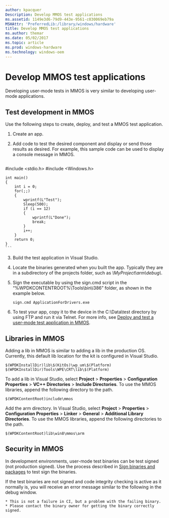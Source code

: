 ```yaml
---
author: kpacquer
Description: Develop MMOS test applications
ms.assetid: 1149e3d6-79d9-443e-9561-c030069eb79a
MSHAttr: 'PreferredLib:/library/windows/hardware'
title: Develop MMOS test applications
ms.author: themar
ms.date: 05/02/2017
ms.topic: article
ms.prod: windows-hardware
ms.technology: windows-oem
---
```


# Develop MMOS test applications


Developing user-mode tests in MMOS is very similar to developing user-mode applications.

## <span id="Test_development_in_MMOS"></span><span id="test_development_in_mmos"></span><span id="TEST_DEVELOPMENT_IN_MMOS"></span>Test development in MMOS


Use the following steps to create, deploy, and test a MMOS test application.

1.  Create an app.

2.  Add code to test the desired component and display or send those results as desired. For example, this sample code can be used to display a console message in MMOS.

    ``` syntax
#include <stdio.h>
#include <Windows.h>

    int main()
    {
        int i = 0;
        for(;;)
        {    
            wprintf(L"Test");
            Sleep(500);
            if (i == 12)
            {
                wprintf(L"Done");
                break;
            }
            i++;
        }
        return 0;
    }
    ```

3.  Build the test application in Visual Studio.

4.  Locate the binaries generated when you built the app. Typically they are in a subdirectory of the projects folder, such as *\\MyProject\\arm\\debug\\*.

5.  Sign the executable by using the sign.cmd script in the “%WPDKCONTENTROOT%\\Tools\\bin\\i386” folder, as shown in the example below.

    ``` syntax
    sign.cmd ApplicationForDrivers.exe
    ```

6.  To test your app, copy it to the device in the C:\\Data\\test directory by using FTP and run it via Telnet. For more info, see [Deploy and test a user-mode test application in MMOS](deploy-and-test-a-user-mode-test-application-in-mmos.md).

## <span id="Libraries_in_MMOS"></span><span id="libraries_in_mmos"></span><span id="LIBRARIES_IN_MMOS"></span>Libraries in MMOS


Adding a lib in MMOS is similar to adding a lib in the production OS. Currently, this default lib location for the kit is configured in Visual Studio.

``` syntax
$(WPDKInstallDir)lib\$(KitOs)\wp_um\$(Platform)
$(WPDKInstallDir)Tools\WPE\CRT\lib\$(Platform)
```

To add a lib in Visual Studio, select **Project** &gt; **Properties** &gt; **Configuration Properties** &gt; **VC++ Directories** &gt; **Include Directories**. To use the MMOS libraries, append the following directory to the path.

``` syntax
$(WPDKContentRoot)include\mmos
```

Add the arm directory. In Visual Studio, select **Project** &gt; **Properties** &gt; **Configuration Properties** &gt; **Linker** &gt; **General** &gt; **Additional Library Directories**. To use the MMOS libraries, append the following directories to the path.

``` syntax
$(WPDKContentRoot)lib\win8\mmos\arm
```

## <span id="Security_in_MMOS"></span><span id="security_in_mmos"></span><span id="SECURITY_IN_MMOS"></span>Security in MMOS


In development environments, user-mode test binaries can be test signed (not production signed). Use the process described in [Sign binaries and packages](https://msdn.microsoft.com/library/windows/hardware/dn789217) to test sign the binaries.

If the test binaries are not signed and code integrity checking is active as it normally is, you will receive an error message similar to the following in the debug window.

``` syntax
* This is not a failure in CI, but a problem with the failing binary.
* Please contact the binary owner for getting the binary correctly signed.
```

 

 






